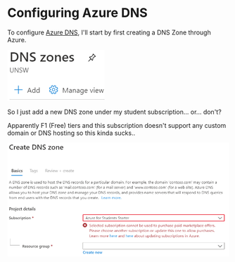 # Configuring Azure DNS

To configure [Azure DNS](https://docs.microsoft.com/en-us/learn/modules/host-domain-azure-dns/3-configure-azure-dns-host-domain), I'll start by first creating a DNS Zone through Azure.

![DNS zones on Azure Portal](../../../.gitbook/assets/image%20%28119%29.png)

So I just add a new DNS zone under my student subscription... or... don't?

Apparently F1 \(Free\) tiers and this subscription doesn't support any custom domain or DNS hosting so this kinda sucks..

![](../../../.gitbook/assets/image%20%28126%29.png)



